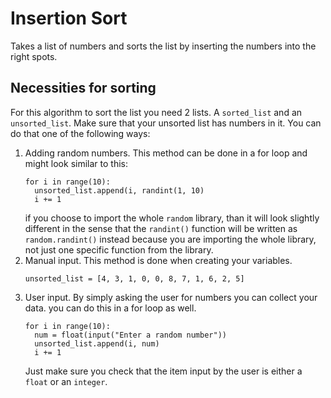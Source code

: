 # Insertion Sort

Takes a list of numbers and sorts the list by inserting the numbers into the right spots.

## Necessities for sorting

For this algorithm to sort the list you need 2 lists. A ```sorted_list``` and an ```unsorted_list```. Make sure that your unsorted list has numbers in it.
You can do that one of the following ways:

1. Adding random numbers.
   This method can be done in a for loop and might look similar to this:
   ```
   for i in range(10):
     unsorted_list.append(i, randint(1, 10)
     i += 1
   ```
   if you choose to import the whole ```random``` library, than it will look slightly different in the sense that the ```randint()``` function will be written as ```random.randint()``` instead because you are importing the whole library, not just one specific function from the library. 
2. Manual input.
   This method is done when creating your variables.
   ```
   unsorted_list = [4, 3, 1, 0, 0, 8, 7, 1, 6, 2, 5]
   ```
3. User input.
   By simply asking the user for numbers you can collect your data. you can do this in a for loop as well.
   ```
   for i in range(10):
     num = float(input("Enter a random number"))
     unsorted_list.append(i, num)
     i += 1
   ```
   Just make sure you check that the item input by the user is either a ```float``` or an ```integer```.

